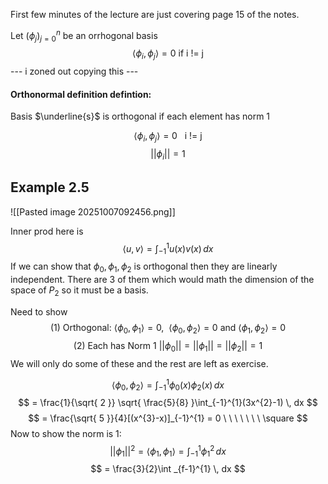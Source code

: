 First few minutes of the lecture are just covering page 15 of the notes.

Let $(\phi _{j})_{j=0}^{n}$ be an orrhogonal basis
$$
\langle \phi_{i},\phi _{j} \rangle = 0 \text{   if i != j}
$$
--- i zoned out copying this ---

#### Orthonormal definition defintion:

Basis $\underline{s}$ is orthogonal if each element has norm 1

$$
\langle \phi _{i},\phi _{j} \rangle  = 0 \ \ \ \text{i != j}
$$
$$
|| \phi _{i} || =1
$$
## Example 2.5

![[Pasted image 20251007092456.png]]

Inner prod here is
$$
\langle u,v \rangle = \int _{-1}^{1}u(x)v(x) \, dx
$$
If we can show that $\phi_{0},\phi_{1},\phi_{2}$ is orthogonal then they are linearly independent. There are 3 of them which would math the dimension of the space of $P_{2}$ so it must be a basis.

Need to show
$$
\text{(1) Orthogonal:  } \langle \phi_{0},\phi_{1} \rangle =0, \ \  \langle \phi_{0},\phi_{2} \rangle = 0 \text{ and } \langle \phi_{1},\phi_{2} \rangle =0
$$
$$
\text{(2) Each has Norm 1 } || \phi_{0} || = || \phi_{1} || = || \phi_{2} || = 1 
$$
We will only do some of these and the rest are left as exercise.

$$
\langle \phi_{0},\phi_{2} \rangle = \int_{-1}^{1} \phi_{0}(x)\phi_{2}(x) \, dx 
$$
$$
= \frac{1}{\sqrt{ 2 }} \sqrt{ \frac{5}{8} }\int_{-1}^{1}(3x^{2}-1)  \, dx 
$$
$$
= \frac{\sqrt{ 5 }}{4}[(x^{3}-x)]_{-1}^{1} = 0 \ \ \ \ \ \ \ \square
$$
Now to show the norm is 1:
$$
|| \phi_{1} ||^{2} = \langle \phi_{1},\phi_{1} \rangle = \int _{-1}^{1} \phi_{1}^{2} \, dx
$$
$$
= \frac{3}{2}\int _{f-1}^{1} \, dx 
$$